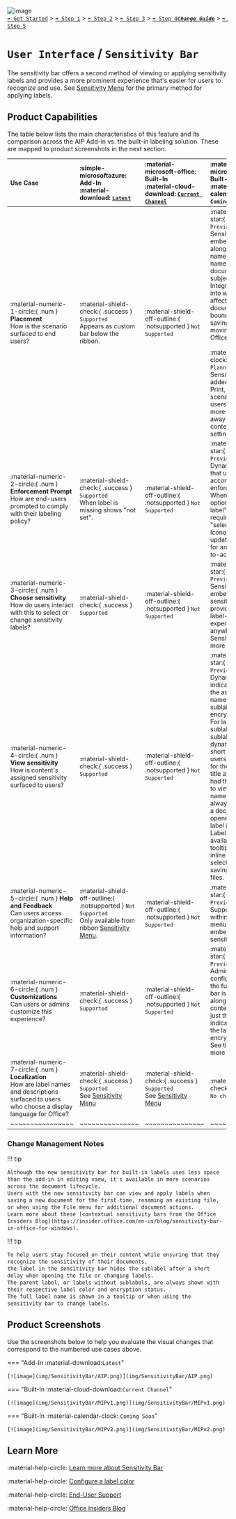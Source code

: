 ![image](https://user-images.githubusercontent.com/43501191/195164735-920ec45a-cd2c-41a1-9d22-6a557ca9ddc3.png)<br>
[`➡️ Get Started`](../../GetStarted.md) > [`➡️ Step 1`](../../AIP2MIPStep1.md) > [`➡️ Step 2`](../../AIP2MIPStep2.md) > [`➡️ Step 3`](../../AIP2MIPStep3.md) > [`➡️ Step 4`](../../AIP2MIPStep4.md)[***`Change Guide`***](../../CompareAIP2MIP.md) > [`➡️ Step 5`](../../AIP2MIPStep5.md)


# `User Interface` / `Sensitivity Bar`

The sensitivity bar offers a second method of viewing or applying sensitivity labels and provides a more prominent experience that's easier for users to recognize and use. See [Sensitivity Menu](SensitivityMenu.md) for the primary method for applying labels.

## Product Capabilities
The table below lists the main characteristics of this feature and its comparison across the AIP Add-in vs. the built-in labeling solution. These are mapped to product screenshots in the next section. 

| Use Case  | :simple-microsoftazure: Add-In<br>:material-download: [`Latest`](AIPLatest)| :material-microsoft-office: Built-In<br>:material-cloud-download: [`Current Channel`](MIPLatest) | :material-microsoft-office: Built-In<br>:material-calendar-clock: `Coming Soon` |
| :---- | :---- | :---- | :---- |
| :material-numeric-1-circle:{ .num  } **Placement** <br>How is the scenario surfaced to end users? | :material-shield-check:{ .success } `Supported`<br>Appears as custom bar below the ribbon.  |  :material-shield-off-outline:{ .notsupported } `Not Supported` | :material-calendar-star:{ .preview } `In Preview`<br>Sensitivity bar embedded alongside content name, such as file name for documents or subject for emails. Integrated directly into workflows affecting document's security boundary, such as saving, renaming, moving a file within Office.<br><br>:material-calendar-clock:{ .planning } `In Planning`<br>Sensitivity bar added into Export, Print, Share scenarios, ensuring users are never more than 1-click away from their content's security setting. |
| :material-numeric-2-circle:{ .num  } **Enforcement Prompt** <br>How are end-users prompted to comply with their labeling policy? | :material-shield-check:{ .success } `Supported`<br>When label is missing shows "not set". |  :material-shield-off-outline:{ .notsupported } `Not Supported` | :material-calendar-star:{ .preview } `In Preview`<br>Dynamic prompt that updates according to enforcement policy. When labels are optional, shows "no label". When labels required, shows "select a label". Iconography updates accordingly for an added call-to-action element. |
| :material-numeric-3-circle:{ .num  } **Choose sensitivity** <br>How do users interact with this to select or change sensitivity labels? | :material-shield-check:{ .success } `Supported`<br> |  :material-shield-off-outline:{ .notsupported } `Not Supported` | :material-calendar-star:{ .preview } `In Preview`<br>Sensitivity menu is embedded within sensitivity bar, providing consistent label-selection experience from anywhere. See Sensitivity Menu for more information. |
| :material-numeric-4-circle:{ .num  } **View sensitivity** <br>How is content's assigned sensitivity surfaced to users? | :material-shield-check:{ .success } `Supported`<br> |  :material-shield-off-outline:{ .notsupported } `Not Supported` | :material-calendar-star:{ .preview } `In Preview`<br>Dynamic label indicator that shows the assigned label's name (and sublabel), color, and encryption status. For labels with sublabels, the sublabel is hidden dynamically after a short delay to give users more space for their document title after they've had the opportunity to view the full label name. Full label is always shown when a document is opened or when a label is changed. Label description is available from tooltips and shown inline below the selected label when saving or renaming files. |
| :material-numeric-5-circle:{ .num  } **Help and Feedback** <br>Can users access organization-specific help and support information? | :material-shield-off-outline:{ .notsupported } `Not Supported`<br>Only available from ribbon [Sensitivity Menu](SensitivityMenu.md).  |  :material-shield-off-outline:{ .notsupported } `Not Supported` | :material-calendar-star:{ .preview } `In Preview`<br>Supported from within sensitivity menu that's embedded into the sensitivity bar. |
| :material-numeric-6-circle:{ .num  } **Customizations** <br>Can users or admins customize this experience? | :material-shield-check:{ .success } `Supported`<br> |  :material-shield-off-outline:{ .notsupported } `Not Supported` | :material-calendar-star:{ .preview } `In Preview`<br>Admins can configure whether the full sensitivity bar is shown alongside the content name, or just the icon indicator showing the label color and encryption status. See tip below for more information. |
| :material-numeric-7-circle:{ .num  } **Localization** <br>How are label names and descriptions surfaced to users who choose a display language for Office? | :material-shield-check:{ .success } `Supported`<br>See [Sensitivity Menu](SensitivityMenu.md) |  :material-shield-check:{ .success } `Supported`<br>See [Sensitivity Menu](SensitivityMenu.md) | :material-shield-check:{ .success } `No change` |
| ~~~~~~~~~~~~~~~~ | ~~~~~~~~~~~~~~~ | ~~~~~~~~~~~~~~~ | ~~~~~~~~~~~~~~~ |

### Change Management Notes

!!! tip

    Although the new sensitivity bar for built-in labels uses less space than the add-in in editing view, it's available in more scenarios across the document lifecycle. 
    Users with the new sensitivity bar can view and apply labels when saving a new document for the first time, renaming an existing file, or when using the File menu for additional document actions. 
    Learn more about these [contextual sensitivity bars from the Office Insiders Blog](https://insider.office.com/en-us/blog/sensitivity-bar-in-office-for-windows).

!!! tip

    To help users stay focused on their content while ensuring that they recognize the sensitivity of their documents, 
    the label in the sensitivity bar hides the sublabel after a short delay when opening the file or changing labels. 
    The parent label, or labels without sublabels, are always shown with their respective label color and encryption status. 
    The full label name is shown in a tooltip or when using the sensitivity bar to change labels.



## Product Screenshots

Use the screenshots below to help you evaluate the visual changes that correspond to the numbered use cases above. 

=== "Add-In :material-download:`Latest`"

    [![image](img/SensitivityBar/AIP.png)](img/SensitivityBar/AIP.png)

=== "Built-In :material-cloud-download:`Current Channel`"

    [![image](img/SensitivityBar/MIPv1.png)](img/SensitivityBar/MIPv1.png)

=== "Built-In :material-calendar-clock: `Coming Soon`"

    [![image](img/SensitivityBar/MIPv2.png)](img/SensitivityBar/MIPv2.png)

    
## Learn More

:material-help-circle:  [Learn more about Sensitivity Bar](SCCToolbar)

:material-help-circle:  [Configure a label color](SCCColors)

:material-help-circle:  [End-User Support](IWToolbar)

:material-help-circle:  [Office Insiders Blog](IWBlog)


<!-- ============ LINKS =========== -->

[AIPLatest]: https://learn.microsoft.com/en-us/azure/information-protection/rms-client/unifiedlabelingclient-version-release-history
[MIPLatest]: https://learn.microsoft.com/en-us/microsoft-365/compliance/sensitivity-labels-office-apps#support-for-sensitivity-label-capabilities-in-apps

[SCCToolbar]: https://learn.microsoft.com/en-us/microsoft-365/compliance/sensitivity-labels-office-apps?view=o365-worldwide#sensitivity-bar
[SCCColors]: https://learn.microsoft.com/en-us/microsoft-365/compliance/sensitivity-labels-office-apps?view=o365-worldwide#label-colors
[IWToolbar]: https://support.microsoft.com/en-us/office/apply-sensitivity-labels-to-your-files-and-email-in-office-2f96e7cd-d5a4-403b-8bd7-4cc636bae0f9
[IWBlog]: https://insider.office.com/blog/sensitivity-bar-in-office-for-windows
